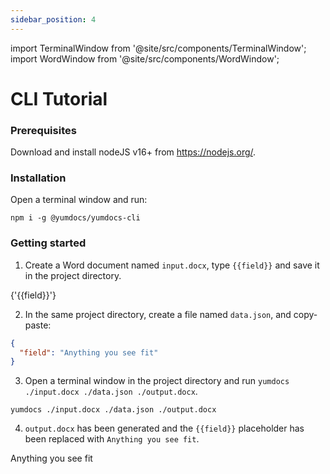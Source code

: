 ```yaml
---
sidebar_position: 4
---
```


import TerminalWindow from '@site/src/components/TerminalWindow';
import WordWindow from '@site/src/components/WordWindow';

# CLI Tutorial

### Prerequisites

Download and install nodeJS v16+ from https://nodejs.org/.

### Installation

Open a terminal window and run:

<TerminalWindow>

```
npm i -g @yumdocs/yumdocs-cli
```

</TerminalWindow>

### Getting started

1) Create a Word document named `input.docx`, type `{{field}}` and save it in the project directory.

<WordWindow title="input.docx">
{'{{field}}'}
</WordWindow>

2) In the same project directory, create a file named `data.json`, and copy-paste:

```json showLineNumbers title=data.json
{
  "field": "Anything you see fit"
}
```

3) Open a terminal window in the project directory and run `yumdocs ./input.docx ./data.json ./output.docx`.

<TerminalWindow>

```
yumdocs ./input.docx ./data.json ./output.docx
```

</TerminalWindow>

4) `output.docx` has been generated and the `{{field}}` placeholder has been replaced with `Anything you see fit`.

<WordWindow title="output.docx">
Anything you see fit
</WordWindow>